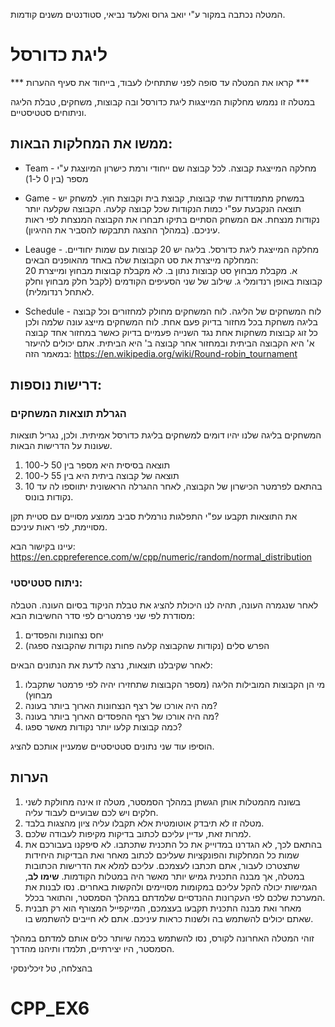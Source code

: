 המטלה נכתבה במקור ע"י יואב גרוס ואלעד נביאי, סטודנטים משנים קודמות.

# ליגת כדורסל

*** קראו את המטלה עד סופה לפני שתתחילו לעבוד, בייחוד את סעיף ההערות ***

במטלה זו נממש מחלקות המייצגות ליגת כדורסל ובה קבוצות, משחקים, טבלת הליגה וניתוחים סטטיסטיים.

 ## ממשו את המחלקות הבאות:

 - Team - מחלקה המייצגת קבוצה. לכל קבוצה שם ייחודי ורמת כישרון המיוצגת ע"י מספר (בין 0 ל-1)

 - Game - במשחק מתמודדות שתי קבוצות, קבוצת בית וקבוצת חוץ. למשחק יש תוצאה הנקבעת עפ"י כמות הנקודות שכל קבוצה קלעה. הקבוצה שקלעה יותר נקודות מנצחת. אם המשחק הסתיים בתיקו תבחרו את הקבוצה המנצחת לפי ראות עיניכם. (במהלך ההצגה תתבקשו להסביר את ההיגיון). 

 - Leauge - מחלקה המייצגת ליגת כדורסל. בליגה יש 20 קבוצות עם שמות יחודיים.
 המחלקה מייצרת את סט הקבוצות שלה באחד מהאופנים הבאים:  
 א. מקבלת מבחוץ סט קבוצות נתון
 ב. לא מקבלת קבוצות מבחוץ ומייצרת 20 קבוצות באופן רנדומלי
 ג. שילוב של שני הסעיפים הקודמים (לקבל חלק מבחוץ וחלק לאתחל רנדומלית). 

 - Schedule - לוח המשחקים של הליגה. לוח המשחקים מחולק למחזורים וכל קבוצה בליגה משחקת בכל מחזור בדיוק פעם אחת. לוח המשחקים מייצג עונה שלמה ולכן כל זוג קבוצות משחקות אחת נגד השנייה פעמיים בדיוק כאשר במחזור אחד קבוצה א' היא הקבוצה הביתית ובמחזור אחר קבוצה ב' היא הביתית. 
 אתם יכולים להיעזר במאמר הזה: https://en.wikipedia.org/wiki/Round-robin_tournament 

 ## דרישות נוספות:

### הגרלת תוצאות המשחקים  

המשחקים בליגה שלנו יהיו דומים למשחקים בליגת כדורסל אמיתית. ולכן, נגריל תוצאות שעונות על הדרישות הבאות.

1. תוצאה בסיסית היא מספר בין 50 ל-100
2. תוצאה של קבוצה ביתית היא בין 55 ל-100
3. בהתאם לפרמטר הכישרון של הקבוצה, לאחר ההגרלה הראשונית יתווספו לה עד 10 נקודות בונוס. 

את התוצאות תקבעו עפ"י התפלגות נורמלית סביב ממוצע מסויים עם סטיית תקן מסויימת, לפי ראות עיניכם. 
 
עיינו בקישור הבא: https://en.cppreference.com/w/cpp/numeric/random/normal_distribution 

### ניתוח סטטיסטי:  

לאחר שנגמרה העונה, תהיה לנו היכולת להציג את טבלת הניקוד בסיום העונה. הטבלה מסודרת לפי שני פרמטרים לפי סדר החשיבות הבא:  
1. יחס נצחונות והפסדים
2. הפרש סלים (נקודות שהקבוצה קלעה פחות נקודות שהקבוצה ספגה)

לאחר שקיבלנו תוצאות, נרצה לדעת את הנתונים הבאים:  

1. מי הן הקבוצות המובילות הליגה (מספר הקבוצות שתחזירו יהיה לפי פרמטר שתקבלו מבחוץ)
2. מה היה אורכו של רצף הנצחונות הארוך ביותר בעונה?
3. מה היה אורכו של רצף ההפסדים הארוך ביותר בעונה?
4. כמה קבוצות קלעו יותר נקודות מאשר ספגו?

הוסיפו עוד שני נתונים סטטיסטיים שמעניין אותכם להציג. 

## הערות

1. בשונה מהמטלות אותן הגשתן במהלך הסמסטר, מטלה זו אינה מחולקת לשני חלקים ויש לכם שבועיים לעבוד עליה. 
2. מטלה זו לא תיבדק אוטומטית אלא תקבלו עליה ציון מהצגות בלבד.
3. למרות זאת, עדיין עליכם לכתוב בדיקות מקיפות לעבודה שלכם.
4. בהתאם לכך, לא הגדרנו במדוייק את כל התכנית שתכתבו. לא סיפקנו בעבורכם את שמות כל המחלקות והפונקציות שעליכם לכתוב מאחר ואת הבדיקות היחידות שתצטרכו לעבור, אתם תכתבו לעצמכם. עליכם למלא את הדרישות הכתובות במטלה, אך מבנה התכנית גמיש יותר מאשר היה במטלות הקודמות. 
**שימו לב**, הגמישות יכולה להקל עליכם במקומות מסויימים ולהקשות באחרים. נסו לבנות את המערכת שלכם לפי העקרונות ההנדסיים שלמדתם במהלך הסמסטר, והתואר בכלל.
5. מאחר ואת מבנה התכנית תקבעו בעצמכם, המייקפייל המצורף הוא רק תבנית שאתם יכולים להשתמש בה ולשנות כראות עיניכם. אתם לא חייבים להשתמש בו.

זוהי המטלה האחרונה לקורס, נסו להשתמש בכמה שיותר כלים אותם למדתם במהלך הסמסטר, היו יצירתיים, תלמדו ותיהנו מהדרך.

בהצלחה, 
טל זיכלינסקי
# CPP_EX6
